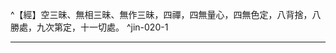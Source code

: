 ^【經】空三昧、無相三昧、無作三昧，四禪，四無量心，四無色定，八背捨，八勝處，九次第定，十一切處。 ^jin-020-1

---

[^1]: 《摩訶般若波羅蜜經》卷1〈1 序品〉（大正8，219a4-17）中，「^菩薩摩訶薩以不住法住般若波羅蜜中，不生故，應具足」以下，言菩薩所應具足者，論共分為八大類：一、三十七道品，二、空三昧等八種定法，三、九相，四、八念，五、十想，六、十一智，七、有覺有觀等三三昧，八、三根（未知欲知根、知根、知已根）。
[^2]: 八種法：（1）三三昧：空三昧、無相三昧、無作三昧，（2）四禪，（3）四無量心，（4）四無色定，（5）八背捨，（6）八勝處，（7）九次第定，（8）十一切處。 八種（定）法。（印順法師，《大智度論筆記》［J030］p.518）
[^3]: 參見《大智度論疏》卷6：「^答中有三復次：初對果辨次第；第二復次，對道品明次第；第三復次，對實觀辨次第。」（卍新續藏46，802a22-24）
[^4]: 涅槃三門。（印順法師，《大智度論筆記》〔A049〕p.85）
[^5]: ┌三七品──趣涅槃道 行 ┤四禪等──助開門法 └三解脫──門 （印順法師，《大智度論筆記》〔A008〕p.14） 參見《大智度論疏》卷6：「^三三昧是行所入門。四禪、無色是行之所依，四無量下是起行方便。又復分三：初明道品，明涅槃勝行。行成，要由門入，是故第二明三三昧為涅槃之門。門不自開，由道品勝行。勝行成立，要須方便，是故第三四禪以下訖於九相，有八種行法，明勝行方便助開門法。」（卍新續藏46，800c13-18）
[^6]: 《大正藏》原作「小」，今依《高麗藏》作「少」（第14冊，576c18）。
[^7]: 八勝處：（1）內有色相外觀色少，（2）內有色相外觀色多，（3）內無色相外觀色少，（4）內無色相外觀色多，（5）內無色相外觀色青，（6）外觀色黃，（7）外觀色赤，（8）外觀色白。
[^8]: 八背捨：初二觀不淨，第三還觀淨。（印順法師，《大智度論筆記》〔F001〕p.326） 「八勝處」與「前三背捨」之對應關係，參見印順法師，《空之探究》，p.72。
[^9]: 參見Lamotte（1970, p.1211, n.1）：此處之「觀」，更精確的說應是「欲觀」，因為它純粹是主觀之思慮，目的在淨化行者之心，但是對眾生之樂或苦並沒有任何影響。
[^10]: 觀眾生皆樂、皆苦、皆喜，無瞋愛。（印順法師，《大智度論筆記》〔F001〕p.325）
[^11]: ┌得解觀（易得）──八背捨等 二種觀 ┴實觀───────三十七品 ※得解觀──→實觀（由易入難） （印順法師，《大智度論筆記》〔A008〕p.14） 八種定：得解觀試心已柔軟，然後入實觀。 （印順法師，《大智度論筆記》［F001］p.325）
[^12]: 參見Lamotte（1970, p.1212, n.1）：即除三三昧以外之七種補助法門，「得解觀」之次第。
[^13]: 三十七品：是實觀。（印順法師，《大智度論筆記》〔A040〕p.76） 依色無色界諸定地，以得解觀為方便乃得入。 （印順法師，《大智度論筆記》〔A040〕p.76）
[^14]: 法從緣生，無我我所故空。（印順法師，《大智度論筆記》〔A049〕p.85） 破我：但因緣合實無吾我，人我無定故。（印順法師，《大智度論筆記》〔C027〕p.229）
[^15]: 〈忍智品〉，參見《大智度論》卷5（大正25，96b29-97a24）中「三三昧中之空三昧」。 慧影《大智度論疏》卷6：「^言『空門如〈忍智品〉中說』者，然此經（《大品般若經》）中，無別〈忍智品〉名，指上歎菩薩德，得諸三昧，已得等忍及大忍成就中釋，即名〈忍智品〉也。如〈讚菩薩品〉、〈須菩提品〉，雖不落九十品例而得名品也。」（卍新續藏46，802c6-9）
[^16]: 法從緣生，無我我所故空，觀男女一異相實不可得故無相，無作者故無作。（印順法師，《大智度論筆記》〔A049〕p.85）
[^17]: 參見Lamotte（1970, p.1216, n.1）：《大智度論》此段所述大體上是引用古傳之定義。且此處也忠實的重述論文之說明，參見《大智度論》卷5（大正25，96c）。不過關於無相（ānimitta）所欲無之相（nimitta），除了傳統所述之十相〔五塵、女、男，再加上生住滅三相〕，此處又加上一相（ekatva）及異相（anyatva）。
[^18]: 參見Lamotte（1970, p.1217, n.1）：人是由六界──地、水、火、風、空、識所構成。但是如對它們個別或整體的觀察，並不具有性別之差異。以六界來分析人之構成，起源於原始佛典，參見《增壹阿含經》卷29〈37 六重品〉（2經）：「^世尊告曰：彼云何名為六界之法？比丘當知，六界之人稟父母精氣而生。云何為六？所謂地界、水界、火界、風界、空界、識界。」（大正2，710b12-15） 關於六界，參見《長阿含經》卷9（9經）《眾集經》（大正1，52a6-7）；《中阿含經》卷3（13經）《度經》（大正1，435c21-22），卷7（31經）《分別聖諦經》（大正1，468a27-28），卷42〈2 根本分別品〉（162經）《分別六界經》（大正1，690b27-28）等。
[^19]: 參見Lamotte（1970, p.1217, n.2）：關於部分與全體之問題，佛教與勝論間之諍論，《俱舍論》卷12（大正29，66b）有詳細之分析討論。
[^20]: 《大智度論疏》卷6：^「『是身不得離身分』者，身分謂頭、足、腹、脊等；身者，謂神我微細總分之身。外人立意：執神我之身，及以頭足身分，雖非寘然是一，然非條異，故不得相離。」（卍新續藏46，803a3-6）
[^21]: 有＋（身）【元】【明】。（大正25，206d，n.12）
[^22]: 《大智度論疏》卷6：「^言『如見身分』者，如見頭足等身也。『足知有分法名為身』者，謂微細總分之身，即是神我之身也。」（卍新續藏46，803a6-8）
[^23]: 《大智度論疏》卷6：「^言『足等身分異身』者，此是別分之身異總分之身也。外人執意：有一神我微細總分之身，遍在別分身中也。『身即是男女相』者，此是別分之身，即是男女形相也。」（卍新續藏46，803a8-11）
[^24]: 參見《大智度論》卷12（大正25，148a23-150a17）。
[^25]: 《大智度論疏》卷6：「^言『若有是有分名為身』者，謂有有分之□，名為總分神我之身也。此牒所立。『為各各分中具足有』者，問言為總分之身在別分身中，頭中宛然具足有總分之身，乃至足手之中亦皆然也。『為身分分在諸分中』者，問意為有分頭還在別分身頭中，乃至於足亦皆然也。」（卍新續藏46，803a16-21） 案：□疑為「身」。
[^26]: 身＝分【宮】。（大正25，206d，n.13）
[^27]: 《大智度論疏》卷6：「^『若諸分中具足有身者，頭中應有脚』者，既總分之身遍別分頭中，理宜有脚。若頭有足，理所不然，故以破之。若別分頭中有總分之頭，別分之頭得是其頭；別分頭中既有總分之足，別分之頭應名為足；既不名足，故知別分之中不得具足有總分身也。」（卍新續藏46，803a21-b1）
[^28]: 《大智度論疏》卷6：「^『若身分分在諸分中，是身與分無有異』者，爾為神我之身，應須寘然是一。若還隨諸□有頭足之殊者，是則與別分之身何差別也。若無差別，同無常滅壞也。進退二途理無歸趣，故知執有神我謂身有相，妄說而談也。」（卍新續藏46，803b1-6） 案：□疑為「分」。
[^29]: 〔身法〕－【宋】【宮】【石】。（大正25，206d，n.14）
[^30]: 《大智度論疏》卷6：「^破中有三：初、以顛倒門破。二、『又身分多有分二』者下，多少不同門破。三、『復次，因無故果無』下，違世因果門破。」（卍新續藏46，803b7-9）
[^31]: 《大智度論疏》卷6：「^前中言『若足等身分與有分不異，頭則是足』者，此謂別分身頭即是別分身足。所以如此，若總分之身頭足差別，即是無常差別之法，與別分之身無異。若當有分之身無差別故，與別分之身合時，頭則是足。良由別分之身不與總分合時，則有頭足之別。今以別分之身與總分之身寘然是一，更無頭足之異，是故說言頭即是足也。又復總分之足在別分頭中，既寘然是一，故頭即足也。」（卍新續藏46，803b9-17）
[^32]: 分＋（少）【宋】。（大正25，206d，n.15）
[^33]: 《大智度論疏》卷6：「^外人救云：多因現一果，以諸分等多因，成一有分之果，明知有身。論師破云：因既是多，果不應一，正當此中第二『復次不應多作一、一作多』等。」（卍新續藏46，803b21-24）
[^34]: 《大智度論疏》卷6：「^又外人救云：汝破有分，不破身分。既有身分之因，還有有分之果。今破云：『因無故果無，非果無故因無』者，先立道理。若因果異體，得以因無類果無，非以果無類因無。今汝因果既一，則應以果無類因無；我已破果，故知因亦自破也。又復更解：如世間緣成因果，因果別異，但自有果，必有其因，有因未必有果。如似棟梁譬等是因，屋是棟梁等果；但有其屋，必有棟梁；自有棟梁，未必有屋。汝家立義，因果是一，無果之時，亦應無因。何以然者，以汝立義，因果是一故。若無果之時，猶有因在，此便是因果不一，何得說言因果是一。此並舊釋，今更解者，將明無其有分之果。先立道理：但因先果後，後以因無類果無，非果先因後故，非以果無證因無，此立理訖。」（卍新續藏46，803b24-c12）
[^35]: 《大智度論疏》卷6：「^言『若一若異中求身不可得』者，自下總結明無相。於中分二：初、結一異明無相，二、『若有男女』已下就即離明無相。」（卍新續藏46，803c17-19）
[^36]: 無＝不【宋】【元】【明】【宮】。（大正25，206d，n.16）
[^37]: 有＝生【宋】【元】【明】【宮】【石】。（大正25，206d，n.19）
[^38]: 參見Lamotte（1970, p.1219, n.1）：或作「行」（abhisaṃskāra）。
[^39]: 慧不離定：不住定是狂慧墮邪疑，住定破煩惱得實相。（印順法師，《大智度論筆記》〔C023〕p.224）
[^40]: 參見Lamotte（1970, p.1220, n.2）：在無量三昧之中，只有空等三三昧是「實相三昧」，此一概念在《大智度論》卷5（大正25，97a）已有說明。
[^41]: 涅槃：捨五眾及道法，得常樂涅槃（小）。（印順法師，《大智度論筆記》〔D007〕p.248） 此二偈頌，參見《大智度論》卷5（大正25，97a21-24）。
[^42]: 何故名解脫門：行是法得涅槃真解脫故。（印順法師，《大智度論筆記》〔A049〕p.85）
[^43]: 涅槃：無餘是真，有餘為作門。（印順法師，《大智度論筆記》〔C025〕p.227） 涅槃：無餘涅槃是真解脫，有餘涅槃（三解脫？）為作門。（印順法師，《大智度論筆記》〔D007〕p.248）
[^44]: ┌ 空 （二）------空、無我 三解脫門與十六行 ┤ 無相（四）------盡、滅、妙、出 └ 無作（十）------無常、苦，因、集、緣、生，道、正、迹、到 （印順法師，《大智度論筆記》［A032］p.60） 四諦：三解脫與十六行相。（印順法師，《大智度論筆記》〔A045〕p.82） 參見《大毘婆沙論》卷104（大正27，538c6-10）。
[^45]: 二＝十【元】【明】。（大正25，207d，n.2） 案：《大正藏》原作「二」，今依【元】【明】作「十」。
[^46]: 六因：1、相應因，2、共因（俱有因），3、相似因（同類因），4、遍因（遍行因），5、報因（異熟因），6、名因（能作因）。參見《大智度論》卷17（大正25，187a28-29），《俱舍論》卷5（大正29，30a）。 四緣：1、因緣，2、次第緣（等無間緣），3、緣緣（所緣緣），4、增上緣。參見《大智度論》卷17（大正25，187b2-3），《俱舍論》卷6（大正29，36b）。
[^47]: 參見Lamotte（1970, p.1224, n.2）：愛結及見結等二種已在《大智度論》卷7（大正25，110b2-3）提及。
[^48]: 小解（三解脫門）：法門分別。（印順法師，《大智度論筆記》〔A049〕p.85）
[^49]: 六地：四根本禪及未到定地、靜慮中間。
[^50]: 參見《大毘婆沙論》卷104：「^三三摩地：界者，若有漏是三界，若無漏是不繫。地者，若有漏在十一地，若無漏在九地。」（大正27，539b1-2）
[^51]: 參見《大毘婆沙論》卷104：「^根相應者，三根相應：謂樂、喜、捨。」（大正27，539b24）
[^52]: 參見《大毘婆沙論》卷104～卷105（大正27，538a-543a）。
[^53]: 參見Lamotte（1970, p.1225, n.2）：《大智度論》卷18（大正25，192c-194b）對二空有詳細之論究。
[^54]: 眾生空，參見《大智度論》卷12（大正25，148a23-150a15），卷14（163c7-164a），卷18（192c21-26），卷20（206b2-c10）。
[^55]: 參見《摩訶般若波羅蜜經》卷3〈9 集散品〉（大正8，235a11-12），卷16〈54 大如品〉（大正8，337b4-5），卷21〈70 三慧品〉（大正8，373c3-4）。
[^56]: 釋疑：法空應無罪福疑。（印順法師，《大智度論筆記》〔D019〕p.263）
[^57]: 先＝無【宋】。（大正25，207d，n.3）
[^58]: 參見Lamotte（1970, p.1226, n.1）：自存之法在定義上即是常恆不變、不生不滅。
[^59]: 參見《大智度論》卷18：「^邪見人言諸法皆空無所有，取諸法空相戲論；觀空人知諸法空，不取相、不戲論。」（大正25，193c28-194a1）
[^60]: 說空之所以。為斷愛結除邪見故說。（印順法師，《大智度論筆記》〔C023〕p.224）
[^61]: ┌空──→觀法空，心離，知世法虛誑如幻......取相則生憍慢，自謂能知實相 │ ↙ 三三昧 ┤無相←→滅空相......於無相戲論欲有所作 │ ↙ └無作─→不應求三界中生身 （印順法師，《大智度論筆記》〔A032〕p.60） 觀法如幻名觀空，更無法空性。（印順法師，《大智度論筆記》［C026］p.229）
[^62]: 小解（三解脫門）：所緣。（印順法師，《大智度論筆記》［A049］p.85）
[^63]: 參見Lamotte（1970, p.1231, n.1）：任何人證得三摩地均必然具有與心及心所有關之四無色蘊（即受、想、行、識）及等至律儀，而後者即屬色（蘊）。
[^64]: 三諦：苦諦、集諦、道諦。
[^65]: 所緣唯一實相。（印順法師，《大智度論筆記》［A049］p.85）
[^66]: 以此能觀世間即涅槃。（印順法師，《大智度論筆記》［A049］p.85） 世間即涅槃：以三脫門觀故。（印順法師，《大智度論筆記》〔C022〕p.224）
[^67]: 《大智度論》卷20：「^是三解脫門，摩訶衍中是一法，以行因緣故，說有三種。」（大正25，207c4-5）
[^68]: 參見《大智度論》卷17（大正25，186a1-2，186c26-28）。
[^69]: 參見Lamotte（1970, p.1233, n.2）：任何人證得靜慮，即證得具有「定」之靜慮，必然具有其他心所及心（四無色蘊）暨靜慮律儀，而後者屬色蘊。
[^70]: 〔是〕－【宋】【元】【明】【宮】【石】。（大正25，208d，n.3）
[^71]: （1）Lamotte教授認為此處之無漏五眾是「戒、定、慧、解脫、解脫知見」五分法身。參見Lamotte（1970, p.1233, n.3） （2）筆者認為：從《大智度論》以下之法門分別──「禪攝身業、口業及心不相應諸行，是非心、非心數法、非心相應。禪攝[受]{.underline}眾、[想]{.underline}眾及相應行眾，是心數法、亦心相應。禪攝心、意、識，但心」一文看來，此處之無漏五眾應是無漏之色、受、想、行、識蘊。 （3）關於無漏五眾，參見《品類足論》卷8〈6 辯攝等品〉：「^無漏色云何？謂若諸色無漏無取，於此諸色若過去、若未來、若現在，或欲、或貪、或瞋、或癡、或隨一一心所隨煩惱應生時不生，是名無漏色。......無漏受、想、行、識亦爾。」（大正26，723a18-21）
[^72]: 《品類足論》卷13〈7 辯千問品〉：「^此四靜慮幾有色等者？一切應分別。謂諸靜慮所攝身語業是有色，餘皆是無色。」（大正26，746a28-b1）
[^73]: 《品類足論》卷13：「^幾有見等者？一切無見。幾有對等者？一切無對。」（大正26，746b1-2）
[^74]: 《品類足論》卷13：「^幾有漏等者？一切應分別。謂諸靜慮或有漏、或無漏。云何有漏？謂靜慮所攝有漏五蘊。云何無漏？謂靜慮所攝無漏五蘊。」（大正26，746b2-5）
[^75]: 《品類足論》卷13：「^幾欲界繫等者？一切應分別。謂諸靜慮若有漏，色界繫；若無漏，是不繫。」（大正26，746c11-12）
[^76]: 《品類足論》卷13：「^幾非心等者？一切應分別。謂靜慮所攝身語業、心不相應行，非心，非心所，非心相應。受蘊、想蘊、相應行蘊，是心所，與心相應。心、意、識，唯是心。」（大正26，746c18-21）
[^77]: 《品類足論》卷13：「^幾隨心轉非受相應等者？一切應分別。謂各有四句：或隨心轉非受相應，謂靜慮所攝身語業及隨心轉心不相應行并受。或受相應非隨心轉，謂靜慮所攝心意識。或隨心轉亦受相應，謂靜慮所攝想蘊及相應行蘊。或非隨心轉非受相應，謂除靜慮所攝隨心轉心不相應行，諸餘靜慮所攝心不相應行。」（大正26，746c22-28）
[^78]: 中三禪＝三禪中二禪【元】【明】。（大正25，208d，n.4） 三禪：指第二禪、第三禪、第四禪。
[^79]: 《品類足論》卷13：「^幾隨尋轉非伺相應等者？三非隨尋轉非伺相應，一應分別。謂初靜慮，應作四句：或隨尋轉非伺相應，謂初靜慮所攝身語業，及隨尋轉心不相應行，并伺。或伺相應非隨尋轉，謂初靜慮所攝尋。或隨尋轉亦伺相應，謂初靜慮所攝尋伺相應心心所法。或非隨尋轉非伺相應，謂除初靜慮所攝隨尋轉心不相應行，諸餘初靜慮所攝心不相應行。」（大正26，747a1-8）
[^80]: 《品類足論》卷13：「^幾因緣非有因等者？一切是因緣，亦有因。」（大正26，747b4-5）
[^81]: 《品類足論》卷13：「^幾等無間、非等無間緣等者？一切應分別。謂初靜慮有三句：或是等無間非等無間緣，謂未來現前正起心心所法。或是等無間亦等無間緣，謂過去、現在心心所法。或非等無間非等無間緣，謂除未來現前正起心心所法，諸餘未來心心所法，及身語業、心不相應行。」（大正26，747b5-11）
[^82]: 《品類足論》卷13：「^第四靜慮有三句：或是等無間非等無間緣，謂未來現前正起心心所法，及已生、正起無想定。或是等無間亦等無間緣，謂過去、現在心心所法。或非等無間非等無間緣，謂除未來現前正起心心所法，諸餘未來心心所法，及除等無間心不相應行，諸餘心不相應行并身語業。」（大正26，747b11-17）
[^83]: 《品類足論》卷13：「^幾所緣緣非有所緣等者？一切應分別。謂諸靜慮所攝身語業、心不相應行，是所緣緣，非有所緣；餘皆是所緣緣，亦有所緣。」（大正26，747b17-20） 參見Lamotte（1970, p.1236, n.1）：此問題在《大智度論》卷17（大正25，187b）已有詳細討論。
[^84]: 《品類足論》卷13：「^幾增上緣、非有增上等者？一切是增上緣，亦有增上。」（大正26，747b20-21）
[^85]: 四禪之諸門分別，參見《品類足論》卷13（大正26，746b-747b）。
[^86]: 《大智度論》卷17：「^問曰：行何方便得禪波羅蜜？答曰：却五事（五塵）、除五法（五蓋）、行五行。」（大正25，181a11-13） 得禪之前方便，詳見《大智度論》卷17（大正25，181a11-185c1）。 另參見《大智度論疏》卷6：「^言『得禪方便』者，謂念、慧、欲、精進、一心等。」（卍新續藏46，806b14-15）
[^87]: 參見Lamotte（1970, p.1237, n.2）：禪定之相共有二十三。 《大智度論》卷17：「^禪定相略說有二十三種：八味、八淨、七無漏。」（大正25，187a27） 即四禪、四無色定各有味等至、淨等至，故說八味、八淨。除非想非非想定，四禪及前三無色定有無漏等至，故說七無漏。 另參見《大智度論疏》卷6：^「『及禪相』者，八味、八淨、七無漏等。」（卍新續藏46，806b15-16）
[^88]: 參見《大智度論》卷17（大正25，185c2-186b23）。 參見Lamotte（1970, p.1237, n.3）：禪支之數目共有十八：初禪：尋、伺、喜、樂、等持。二禪：內等淨、喜、樂、等持。三禪：捨、念、正慧、樂、等持。四禪：不苦不樂、捨清淨、念清淨、等持。詳見《大毘婆沙論》卷80（大正27，412a21-b3）；《俱舍論》卷28（大正29，146c）。
[^89]: 參見《大智度論》卷17（大正25，181a11-187c18）。
[^90]: 參見Lamotte（1970, p.1237, n.4）：此處中文所稱「般若波羅蜜論議」七字應可排除確認本論確實名稱之各項疑慮，亦即本論之梵文原名為〔Mahā〕Prajñāpāramitopadeśa，而非〔Mahā〕Prajñāpāramitāśāstra。見Lamotte第三冊序論部分之討論。
[^91]: 參見《大智度論疏》卷6：「^答中有二：初明大悲脩禪，二、『復次』已下，明離相不取。前中有三：初、明脩禪之意；二、『繫心緣中』已下明脩行次第；第三、『是菩薩雖知』已下，重辨脩意。」（卍新續藏46，806b17-19）
[^92]: 參見《長阿含經》卷8（9經）《眾集經》（大正1，50c18-23）；《長阿含經》卷13（20經）《阿摩晝經》（大正1，85b-c）；《中阿含經》卷42（164經）《分別觀法經》（大正1，695a-c）；《雜阿含經》卷17（474經）（大正2，121b）。
[^93]: 參見《大智度論疏》卷6：「^第二復次中有二：初一法喻為治患不取，後一法喻為淨智離著。」（卍新續藏46，806b19-21）
[^94]: 菩薩修禪之意。（印順法師，《大智度論筆記》〔A037〕p.73）
[^95]: 參見Lamotte（1970, p.1242, n.1）：此處應予說明者，根據《大毘婆沙論》卷83（大正27，427b10-24），《俱舍論》卷29（大正29，150c）以及Kośavyākhyā, p.687之說法，四無量僅能使煩惱遠去（dūrīkṛta）或遠離（viṣkambhita），而不能斷除（prahīṇa）煩惱。
[^96]: 參見Lamotte（1970, p.1242, n.2）：此為原始佛典之教理，見Dīgha（《長部》）, III, pp.248-249; Aṅguttara（《增支部》）, III, p.291；《大集法門經》卷下（大正1，232a）。 另參見《大毘婆沙論》卷83引經：「^如契經說：修慈斷瞋，修悲斷害，修喜斷不樂，修捨斷貪瞋。」（大正27，427b10-11）
[^97]: 參見《大智度論》卷17：「^是四禪處有四等心、五神通、背捨、勝處、一切處、無諍三昧、願智、頂禪、自在定、練禪、十四變化心、般舟般、諸菩薩三昧：首楞嚴等──略說則百二十，諸佛三昧：不動等──略說則百八，及佛得道、捨壽，如是等種種功德、妙定，皆在禪中。以是故，禪名波羅蜜，餘定不名波羅蜜。」（大正25，185b21-27）
[^98]: 四禪中雖有四無量等八定，隨機開說。（印順法師，《大智度論筆記》〔A037〕p.73）
[^99]: 四無量心：為欲得大福德者說。（印順法師，《大智度論筆記》〔F001〕p.325） 參見Lamotte（1970, p.1243, n.2）：此即所謂之梵福。
[^100]: 四無色：為厭色者說。（印順法師，《大智度論筆記》〔F002〕p.327）
[^101]: 八勝處：為所緣中不得自在者說。（印順法師，《大智度論筆記》〔F002〕p.327）
[^102]: 八背捨：為有遮道不得通達者說。（印順法師，《大智度論筆記》〔F001〕p.326）
[^103]: 是＋（名心數）【元】【明】。（大正25，208d，n.14）
[^104]: 〔名〕－【宋】【元】【明】【宮】【石】。（大正25，208d，n.15）
[^105]: 業：雖心心數法並是後世業因緣，於作業中思最有力，但思得名。（印順法師，《大智度論筆記》〔C011〕p.202） 參見Lamotte（1970, p.1244, n.1）：一切由慈所生之身體舉止、語言活動，都稱為慈。同樣的一切由「思」所生之身體舉止、語言活動，亦稱為「思」。這就是為什麼佛陀在Aṅguttara, III, p.415說：「諸比丘！我說業即是思，思已便因身、語、意而造業。」 參見《中阿含經》卷27（111經）《達梵行經》：「^云何知業？謂有二業：思、已思業，是謂知業。」（大正1，600a23-24）
[^106]: 《大智度論》此處說「^四無量或有漏，或無漏」，此說法與說一切有部主張「四無量心唯有漏」有異。參見《品類足論》卷13：「此四無量......幾有漏等者，一切有漏。」（大正26，747b25-28）
[^107]: 《大智度論》此處說法與說一切有部說法不同。參見《品類足論》卷13：「^此四無量幾斷遍知所遍知等者？一切是斷遍知所遍知。幾應斷等者？一切是應斷。」（大正26，747c6-7）
[^108]: 參見Lamotte（1970, p.1244, n.3）：參見《大毘婆沙論》卷81：「^此四無量：界者，在欲、色界。地者、慈、悲、捨三在七地，謂欲界、四靜慮及未至定、靜慮中間；有說：在十地──四靜慮、四近分、靜慮中間及欲界。喜無量在三地，謂欲界、初二靜慮。有餘師說：初二靜慮無悲無量，所以者何？初二靜慮有勝喜受行相轉，悲無量慼行相轉，初二靜慮若有悲者，則一心中有歡有慼，便違正理。」（大正27，421a1-8）參較Kośabhāṣya（p.453, l. 12-18）：「喜無量在初禪及二禪，因為它是『喜』（在其他諸禪沒有『喜』）。另外三種無量在六地：未到地、靜慮中間以及四禪，此四禪兼含根本定及近分定。然而有的人欲略去未到地，而認在五地。另有人則說是十地，即在六地外，又加上四近分定，且將無量歸屬於未具備『定』之境界及『定』之境界，歸屬於近分定及根本定。」
[^109]: 參見Lamotte（1970, p.1244, n.4）：在經典所說之二十二根中，有所謂之五受根（苦、樂、喜、憂、捨）。而慈是與樂根、喜根及捨根相應，相反的，慈並沒有苦根及憂根。關於此五根，見《俱舍論》卷3（大正29，14c）。
[^110]: 四無量心之諸門分別，參見《品類足論》卷13（大正26，747b24-748b11），但部分說法與《大智度論》所述有異。
[^111]: 諸法實相即眾生相，取眾生相遠離實相。（印順法師，《大智度論筆記》［C023］p.224）
[^112]: 參見Lamotte（1970, p.1245, n.1）：《無盡意菩薩問（經）》（Akṣayamatibodhisattvaparipṛcchā）在《大智度論》卷20（大正25，211c24）還會再提及。此經在Mahāvyutpatti（《翻譯名義大集》）列為No.1400，它是漢譯《大寶積經》（Ratnakūṭa）之第45會〈無盡慧菩薩會〉（大正11，648a-650a），西藏譯《大寶積經》之第44會，《Blo-gros-mi-zad-par zus pa》, OKC, No. 760（44）。 但是，《大智度論》此處所引之經文出自Akṣayamatibodhisattvaparipṛcchā，或簡稱Akṣayamatinirdeśasūtra，本經現有二種漢譯本及一本西藏譯本傳世：1、《阿差末菩薩經》，西元265-313年間，竺法護譯出，2、〈無盡意菩薩品〉，西元414-421年間，曇無讖譯出。後被收入《大集經》第12會（卷27-卷30）（大正13，184a-213b），3、《Blo-gros-mi-zad-pas bstan-pa》, OKC, No. 842，譯者不詳。本經以《Akṣayamatisūtra》之名，而為Śikṣāsamuccaya（梵本《學處集要》）所引用，見該論p.11, p.21等處；又Pañjikā（梵本《入菩提行論細疏》），p.81、p.86等處也引述本經；而《大智度論》卷53（大正25，442a2）也引用本經，並稱《阿差末經》。另外在Pañjikā（梵本《入菩提行論細疏》），p.20及Mahāvyutpatti, No. 1344，則稱本經為《Akṣayamatinirdeśasūtra》。
[^113]: （1）《大智度論》中多處提及三種慈或三種悲，參見卷20：「^如《無盡意菩薩問》中說慈有三種：眾生緣、法緣、無緣。」（大正25，211c24-25），卷27：「^如《無盡意經》中說有三種慈悲：眾生緣、法緣、無緣。」（大正25，257b25-26），卷40：「^慈悲心有三種：眾生緣、法緣、無緣。凡夫人眾生緣；聲聞、辟支佛及菩薩，初眾生緣，後法緣；諸佛善修行畢竟空故名為無緣。」（大正25，350b25-28），卷50：「^一切眾生中具足慈悲智者：悲有三種：眾生緣、法緣、無緣。此中說無緣大悲名具足，所謂法性空乃至實相亦空，是名無緣大悲。菩薩深入實相，然後悲念眾生。譬如人有一子，得好寶物，則深心愛念，欲以與之。」（大正25，417b21-26），卷53：「^大悲如《阿差末經》中說有三種悲：眾生緣、法緣、無緣。無緣悲從畢竟空生。」（大正25，442a2-4） （2）參見《大寶積經》卷41〈12 菩薩藏會〉：「^眾生緣慈，初發大心菩薩所得；法緣之慈，趣向聖行菩薩所得；無緣之慈，證無生忍菩薩所得。」（大正11，236a19-21） 《佛說大乘菩薩藏正法經》卷16：「^初發心菩薩行眾生緣慈，修行位菩薩行法緣慈，得忍菩薩行無緣慈。」（大正11，820a16-18） 《大方等大集經》卷29〈12 無盡意菩薩品〉：「^夫修慈者，悉能擁護一切眾生，能捨己樂與他眾生。聲聞修慈，齊為己身；菩薩之慈，悉為一切無量眾生。舍利弗！夫修慈者，能度諸流，慈所及處有緣眾生，又緣於法，又無所緣。緣眾生者，初發心也；緣法緣者，已習行也；緣無緣者，得深法忍也。舍利弗！是名菩薩修行大慈而不可盡。」（大正13，200a12-18） （3）參見Lamotte（1970, p.1245, n.2）：《阿差末菩薩經》卷4：「^阿差末謂舍利弗言：慈有三事，何謂為三？一曰、慈施一切，曉了慈施法等，二曰、慈正真等，三曰、常以普慈加于眾生。所謂等者，發菩薩心；慈與法等謂成就業，與慈普等因成忍辱。是謂三事慈不可盡。」（大正13，599a13-17）。本段經文之梵文原文，見Śikṣāsamuccaya（梵本《學處集要》），p.212：「在《阿差末經》中，這種慈有三種：菩薩以眾生為所緣客體之『慈』，菩薩以之而生菩提心；行持諸法，菩薩以『法』為所緣客體之『慈』；信持諸法不生，菩薩無所緣之『慈』。」
[^114]: 參見《雜阿含經》卷32（916經）：「^聖弟子心與慈俱，無怨無嫉，無有瞋恚，廣大無量，滿於一方正受住，二方、三方乃至四方、四維、上下，一切世間，心與慈俱，無怨無嫉，無有瞋恚，廣大無量，善修習，充滿諸方，具足正受住。」（大正2，232a24-29） 《中阿含經》卷9（40經）《手長者經》：「^心與慈俱遍滿一方成就遊，如是二三四方、四維、上下，普周一切，心與慈俱，無結無怨，無恚無諍，極廣甚大，無量善修，遍滿一切世間成就遊。如是悲、喜心與捨俱，無結無怨，無恚無諍，極廣甚大，無量善修，遍滿一切世間成就遊。」（大正1，483a4-9）
[^115]: 參見Lamotte（1970, p.1247, n.1）：依據《清淨道論》，p.256之說法，此心是無恚，因為它已斷瞋怨。
[^116]: 恚、恨、怨、惱之別：二說。（印順法師，《大智度論筆記》〔D002〕p.241） 恚、恨、怨、惱之別。（印順法師，《大智度論筆記》〔C018〕p.217）
[^117]: 參見Lamotte（1970, p.1247, n.2）：相反的，依《清淨道論》，p.256所述，此心是無瞋，因為它已斷愛。所以此一說法是指「無苦」。
[^118]: 瞋為苦因，慈是樂緣。（印順法師，《大智度論筆記》〔D002〕p.241）
[^119]: 參見Lamotte（1970, p.1248, n.4）：《清淨道論》，p.256：所謂的「廣」，此處應該解為是指其含攝的廣度；同樣的，「大」是關於它所能及於之地（從欲界至色界（含））；「無量」是指他精嫻，而且因為它是以無量眾生為所緣客體。
[^120]: 廣、大、無量（九說）。（印順法師，《大智度論筆記》［J030］p.518）
[^121]: 參見Lamotte（1970, p.1249, n.2）：修習「慈」應漸次以同樣的慈心含攝一切眾生，包括所愛者，不愛不憎者，以及所憎之人。這即是所謂之「破除界限」。《清淨道論》，p.246：「若比丘要破除障礙，即應對於極為親近之同伴修習慈，接著是將沒有任何關係之人當作好像是極為親近之朋友，持著又把敵對之人當作如同沒有任何關係之人。而比丘每次在如此修習之時，應在對下一個如此修習之前使其心柔軟。」 關於初發心學者應該如何修習四無量心，參見《大毘婆沙論》卷82（大正27，421c-422a）；《俱舍論》卷29（大正29，150c28-151a20）。
[^122]: 三慈誰所行。（印順法師，《大智度論筆記》〔F001〕p.325） ┌凡夫 ┌ 眾生緣 ┴學人未漏盡 三慈 ┤ ┌聲聞、辟支漏盡 │ 法 緣 ┴世俗──佛 └ 無 緣 ─────佛 （印順法師，《大智度論筆記》〔A018〕p.33）
[^123]: 佛所行處：佛心不住有為無為中，不依止三世，知所緣虛誑，故無緣。（印順法師，《大智度論筆 記》［D029］p.279）
[^124]: 參見Lamotte（1970, p.1254, n.1）：三種慈被譬喻如給予財物、寶物以及如意真珠。
[^125]: ┌三惡趣 ┌受苦 ┴人 │ ┌人 三種眾生 ┤受樂 ┴天 │ ┌三惡趣 └受不苦樂 ┤人 └天 （印順法師，《大智度論筆記》〔A018〕p.34） 五道眾生苦樂多少。（印順法師，《大智度論筆記》〔A053〕p.95）
[^126]: 四無量心：慈取受樂人相，悲取受苦人相，喜取受喜人相，捨取不苦不樂人相。（印順法師，《大智度論筆記》［F001］p.325）
[^127]: 心＋（得苦時即是苦，得不苦不樂則安隱，以是饒益。行者行慈喜心，或時貪著心生；行悲心，或時）三十五字【石】。（大正25，210d，n.2）
[^128]: 喜樂之別。（印順法師，《大智度論筆記》［D001］p.239）
[^129]: 五塵：色、聲、香、味、觸。
[^130]: 初禪中三識相應樂：眼識、耳識、身識。 參見Lamotte（1970, p.1257, n.1）：關於欲界及前三禪之樂之性質，見《俱舍論》卷28（大正29，147a）。
[^131]: 問者之意：為何要別說「慈無量（令眾生樂）、喜無量（令眾生喜）」。
[^132]: ┌凡夫、聲聞行─自調自利，空念眾生 │ ┌在家作輪王，多所饒益 行四無量心之別 ┤菩薩行──自教教他 ┴出家行禪，令生清淨界 │ ┌現在──令無量眾生入涅槃 └佛行 ┴滅後──舍利餘法度眾生 （印順法師，《大智度論筆記》［F007］p.332）
[^133]: 參見Lamotte（1970, p.1259, n.1）：就此而言，眾生不能因聲聞之四無量而得到任何利益，因為聲聞所形成之無量心僅在自利。
[^134]: 一佛不度一切生。（印順法師，《大智度論筆記》〔C021〕p.222）
[^135]: 二諦：無眾生可度、可度。（印順法師，《大智度論筆記》〔C006〕p.191）
[^136]: ┌第一義中──實無眾生可度 眾生能不度盡 ┴世俗法中──說有可度，實無可度，故言不盡 （印順法師，《大智度論筆記》［F007］p.332）
[^137]: 諸佛功德：發心至法滅，一切是作法，有限量，必當息滅。（印順法師，《大智度論筆記》〔E012〕p.308）
[^138]: 如來壽命有限必入涅槃。（印順法師，《大智度論筆記》〔C026〕p.228）
[^139]: ┌實 無 量──虛空，涅槃，眾生性 二種無量 ┴假名無量──山斤海滴 （印順法師，《大智度論筆記》［A018］p.34）
[^140]: 渧＝滴【宋】【元】【明】【宮】。（大正25，210d，n.13）
[^141]: 破我：緣生性空中眾生不可得。（印順法師，《大智度論筆記》〔D001〕p.236）
[^142]: 成佛之相。（印順法師，《大智度論筆記》〔C026〕p.229）
[^143]: 動念即乖。念空非道，念有失相。（印順法師，《大智度論筆記》〔C013〕p.207）
[^144]: 動是魔縛，不動法印。分別憶想魔網，不動不依法印。（印順法師，《大智度論筆記》〔C013〕p.207）
[^145]: 違＝韋【元】【明】。（大正25，211d，n.2）
[^146]: 參見Lamotte（1970, p.1263, n.1）：韋陀輸（Vītaśoka），又稱Vigataśoka, Sudatta或Sugātra，關於其事蹟，見《阿育王傳》卷2（大正50，106a-107c），《阿育王經》卷3（大正50，141b-144a）；Divyāvadāna（梵本《天譬》）pp.370-429；《出曜經》卷6（大正4，641a-c）；《分別功德論》卷3（大正25，39c）。
[^147]: 旃陀羅（Caṇḍāla）：屠種，屠家，惡煞，主煞人；魁膾；暴厲，執惡；下賤種，棄捐種；嚴熾，執暴惡人。（《梵和大辭典》，p.455） 《一切經音義》卷9：「^旃陀羅（或云旃荼羅，此云嚴熾，謂屠殺者種類之名也。一云：主殺人獄卒也。案：《西域記》云：其人若行則搖鈴自摽，或柱破頭之竹，若不然，王即與其罪也）。」（大正54，358a21-22）
[^148]: 阿育王弟韋陀輸七日作五事。（印順法師，《大智度論筆記》［I014］p.431）
[^149]: 參見Lamotte（1970, p.1264, n.1）：亦即樂與喜。
[^150]: 參見Lamotte（1970, p.1264, n.2）：以下是若干原始佛典所載引起諍論的觀點，筆者不敢說這一些就是全部之相關資料： （1）Aṅguttara, IV, p.150；V, p.342 （《增壹阿含經》卷47（大正2，806a26）；Vinaya（《律藏》）, V, p.140; Paṭisambhidā（《無礙解道》）, II, p.130; Milindapañha（《彌蘭陀問經》）, p.168；《清淨道論》, p.253, 258-560：修習慈之人，若不能更上一層，則住於梵世。所謂之「若不能更上一層」意指「未能證得羅漢果」。 （2）Dīgha, I, p.251; Majjhima, II, p.195；《中阿含經》卷6（大正1，458a27-b9）；Majjhima, II, pp.207-208：修慈、悲、喜或捨是轉生梵天之道。 （3）Aṅguttara, II, p.130：善男子修習慈、悲、喜或捨，於身體支解，死後轉生於淨居天。而梵世中此五種淨居天乃是色界第四禪中之最高五種。 （4）《增壹阿含經》卷21（大正2，656b1-9），《大毘婆沙論》卷82（大正27，425c13-23），《順正理論》卷44（大正29，594c3-6），《俱舍論》卷18（大正29，97c），Kośavyākhyā, p.438：「修習四無量之行者是四種得梵福之人之一。」然而，依Aṅguttara, V, p.76說法，具備梵福之有情「於一劫中，在天上享樂」。而根據Kośa, III, p.174; IV, p.251，壽命為一劫者是梵輔天，亦即初禪中之第二種天。所以修慈者可獲得轉生於梵輔天之梵福。 （5）Aṅguttara, II, p.129：修慈者轉生於梵眾天，其壽命一劫；修悲者轉生於極光天，其壽命為二劫；修喜者轉生於遍淨天，其壽命為四劫；修捨者轉生於廣果天，其壽命為五百劫。（但是關於諸天壽命之長短，文獻資料之記載並不一致：cf. W. KIRFEL, Die Kosmographie der Inder, Leipzig, 1920, p.194；另參見Vibhaṅga, pp.424-426；Kośa, III, pp.173-174） （6）Saṃyutta, V, pp.119-121；《雜阿含經》卷27（743經）（大正2，197c11-13）；《大毘婆沙論》卷83（大正27，430c22-24）；《順正理論》卷79（大正29，770b24-26）；《清淨道論》, ed. WARREN. p.269：「修慈者最高能達於淨〔依漢譯資料，則為遍淨天〕，修悲者最高能達於虛空處，修喜者最高能達於識無邊處，修捨者最高能達於無所有處。」 說一切有部一毘婆沙師以相當的技巧，來調和這些歧異。而《大智度論》雖然沒有忽略此一情況，但是卻未向繁瑣之細節發展，而僅作其結論，亦即四無量胸懷一切及十方眾生，毫無例外，其果報則是無色界以及梵天之色界。
[^151]: 參見Lamotte（1970, p.1266, n.1）：《大毘婆沙論》卷83（大正27，427a8-9）引契經說是五種利益，然根據Aṅguttara, IV, p.150，則是八種利益；但也有十一種利益之說法，見Aṅguttara, V, p.342; Vinaya, V, p.140; Paṭisambhidā, II, p.130; Milinda, p.198；《清淨道論》, p.253。 《增壹阿含經》卷47：「^世尊告諸比丘：若有眾生修行慈心解脫，廣布其義，與人演說，當獲此十一果報。云何為十一？^（1）^臥安，^（2）^覺安，^（3）^不見惡夢，^（4）^天護，^（5）^人愛，^（6）^不毒，^（7-9）^不兵、水、火，^（10）^盜賊終不侵抂，^（11）^若身壞命終生梵天上。是謂比丘能行慈心獲此十一之福。」（大正2，806a18-b3）另參見《十一想思念如來經》（大正2，861a23-b7）。
[^152]: 參見Lamotte（1970, p.1267, n.1）：Aṅguttara, III, p.225; Dīgha, I, p.251; Majjhima, II, p.195, pp.207-208，《中阿含經》卷6（大正1，458a27-b9）該等經文稱四無量是轉生梵天之道。
[^153]: 參見Lamotte（1970, p.1267, n.2）：此一說明顯然是針對中文讀者而說，而不是出自《大智度論》作者之手（亦即不是龍樹或另位不知其名之人）；它很可能是本論譯者鳩摩羅什所添加。關於此問題，參見R.HIKATA（干潟龍祥）, *Suvikrāntavikrāmin*（《勇猛（善）降伏經》）, Introduction, pp.LII-LXXV。
[^154]: 三事：不兩舌、不惡口、不綺語。
[^155]: 印順法師，《空之探究》，pp.25-26：「^本來只是慈心，約義而分為四類，如《雜阿含經》卷29（大正2，209c-210a）說：『有比丘，修不淨觀斷貪欲，修慈心斷瞋恚，修無常想斷我慢，修安那般那念（入出息念）斷覺想（尋思）。』修習四類觀想，對治四類煩惱，也是《中阿含經》與《增支部》所說的。本來只說到修慈，但《中部》《教誡羅睺羅大經》，同樣的修法，卻說修慈，悲，喜，捨，不淨，無常，入出息念──七行，這是將慈行分為慈、悲、喜、捨──四行了。佛法重視慈心在世間德行中崇高價值，所以約義而分別為四心；如觀想成就，就是四無量定。」
[^156]: 《大毘婆沙論》卷83引契經：「^如契經說：住慈定者，刀、毒、水、火皆不能害，必無災橫而致命終。」（大正27，427a8-9）
[^157]: 悲心功德。（印順法師，《大智度論筆記》［F001］p.326）
[^158]: 參見Lamotte（1970, p.1268, n.3）：此處經典之主角是持心梵天王，明網菩薩及文殊菩薩。《大智度論》引用本經時共提及二種名稱，但卻未加區別。《大智度論》卷20（大正25，211b19），卷22（227b4），卷28（267a16）稱《明網菩薩經》（Jālinīprabhabodhisattvasūtra）或《明網經》；另外《大智度論》卷27（大正25，257b2），卷29（275a18），卷32（297c9），卷66（524a24），卷77（604a23），卷81（631a18）則稱為《持心經》（Viśeṣacintisūtra）。《翻譯名義大集》有提到明網菩薩（No.705）以及《思益梵天所問經》（Brahmaviśeṣacintiparipṛcchā）。本經現有三部漢譯本及一部西藏本傳世： （1）《持心梵天所問經》：竺法護於太康七年三月十日（西元286年4月20日）譯出。參見《開元釋教錄》卷2（大正55，494a26）。 （2）《思益梵天所問經》：鳩摩羅什於弘始四年十二月一日（西元403年1月9日）在長安之逍遙園譯出，而由僧叡作序。參見《歷代三寶記》卷8（大正49，77c12）。 （3）《勝思惟梵天所問經》：菩提流支於神龜元年（西元518年）在洛陽譯出，參見《歷代三寶記》卷9（大正49，85c20）。而菩提流支又於普泰元年（西元531年）譯出《勝思惟梵天所問經論》，據傳是世親所作之註釋，參較《歷代三寶記》卷9（大正49，86a15）。 （4）《Tshaṅs-pa khyad-par-sems-kyis zus-pa》（OKC 827），釋迦光（Śākhyaprabha）等人所譯。
[^159]: 參見Lamotte（1970, p.1269, n.1）：《持心梵天所問經》卷1（大正15，9b22-10a16）；《思益梵天所問經》卷2（大正15，41c6-42a25）；《勝思惟梵天所問經》卷2（大正15，72b26-73b9）。而同樣的經文也可見諸Ratnameghasūtra（《寶雲經》）的二種漢譯本：《寶雨經》卷5（大正16，302a9-c19），《除蓋障菩薩所問經》卷8（大正14，723a8-c11）。至於此段經文之梵文原文保留於Mahāvyutpatti, No.154-186。其實，這並不是大悲有三十二種，而是如來行大悲的三十二種理由。舉《思益梵天所問經》卷2所述第一種理由：「^一切法無我，而眾生不信不解說有我生，如來於此而起大悲。」（大正15，41c7-9）以下類同。如來之大悲將在《大智度論》卷27〈42 釋初品大慈大悲義〉（大正25，256b-257c）有詳細討論。
[^160]: 悲：三十二種悲漸成大悲，功德之根本，般若之母，諸佛祖母。（印順法師，《大智度論筆記》〔C023〕p.224）
[^161]: 悲：能成大業。（印順法師，《大智度論筆記》〔C023〕p.224）
[^162]: 參見《雜阿含經》卷27（743經）：「^心與慈俱多修習，於淨最勝；悲心修習、多修習，空入處最勝；喜心修習、多修習，識入處最勝；捨心修習、多修習，無所有入處最勝。」（大正2，197c11-13） 參見Lamotte（1970, p.1270, n.1）：此段摘述自Saṃyutta, V, pp.119-121之《黃枕經》（Haliddavasanasutta）。諸比丘在大清早之時拜會黃枕邑之外道〔黃枕邑是拘利國（Koliya）的村莊〕，那些外道指出他們同樣也是跟佛陀一樣宣講「心解脫」，亦即是相同之無量，並請問諸比丘，佛陀所說的與他們的法門有何不同。諸比丘無法回答，遂回去請問佛陀，佛陀說到：「諸比丘！我確認慈心解脫最高的成就可達於淨。〔若依漢譯資料，則是遍淨天〕悲心解脫最高的成就可達於虛空處。喜心解脫最高的成就可達於識無邊處。捨心解脫最高的成就可達於無所有處。」然而在此四種最高成就中，只有第一種，亦即是遍淨天，最屬於色界，此又稱「梵世」。另外三者都在無色界。《黃枕經》是唯一肯定修習四無量可轉生無色界之經典，在其他的經典，佛陀都只有說修習四無量「可轉生於梵世」，亦即是色界。此一教理上的歧異，對古代之注解者而言，自然會感到相當驚異，而不論是梵文或巴利文之學者，都相當注意《黃枕經》。參見Visuddhimagga（《清淨道論》）, ed. WARREN, p.269，Saṃyutta注解, III, p.172，Vimuttimagga（《解脫道論》）, tr. EHARH, p.195；《大毘婆沙論》卷83（大正27，430c-431b）；《順正理論》卷79（大正29，770b-c）。
[^163]: 參見Lamotte（1970, p.1271, n.2）：《俱舍論》卷23（大正29，120b5-6，120c25-26）。
[^164]: 參見《瑜伽師地論》卷12（大正30，338b-c）。
[^165]: 說一切有部認為四無量心不能斷結，參見《發智論》卷17：「^思惟何等入慈定？答：與有情樂。......思惟何等入捨定？答：於有情捨。慈斷何繫結？答：無。悲、喜、捨斷何繫結？答：無。」（大正26，1010c5-8） 《大毘婆沙論》卷83：「^問：無量為能斷煩惱不？......答：應作是說：『無量不能斷諸煩惱。』問：若爾，善通定蘊所說。此經所說當云何通？答：斷有二種：一、暫時斷，二、畢竟斷。依暫時斷，此經說能斷；依畢竟斷，定蘊說不斷；如是經論二說善通。」（大正27，427b14-21）
[^166]: （1）參見《大智度論》卷27：「^復次，佛大慈大悲等功德，不應一切如迦旃延法中分別求其相。上諸論議師，雖用迦旃延法分別顯示，不應盡信受。所以者何？迦旃延說大慈大悲，一切智慧，是有漏法、繫法、世間法，是事不爾。何以故？大慈大悲名為一切佛法之根本，云何言是有漏法、繫法、世間法？」（大正25，257b4-10） （2）參見Lamotte（1970, p.1272, n.2）：《大智度論》此處是在批評說一切有部──毘婆沙師之見解，因為他們主張四無量是以眾生為所緣，特是以欲界眾生為所行之範圍。參見《俱舍論》卷29（大正29，150c）；Abhidharmadīpa（《阿毘達磨燈論》）, p.429。大乘經典，特別是《阿差末菩薩經》（Akṣayamatinirdeśa），這在前面已經引述兩次，則說四無量還可以諸法為所緣，以及所謂之「無緣」。
[^167]: 四無量非但緣欲界，通無色界。（印順法師，《大智度論筆記》［D022］p.268）
[^168]: 參見《大寶積經》卷41〈12 菩薩藏會〉（大正11，236a19-21）；《佛說大乘菩薩藏正法經》卷16（大正11，820a16-18）；《大方等大集經》卷29〈12 無盡意菩薩品〉（大正13，200a12-18）。
[^169]: 參見Lamotte（1970, p.1274, n.2）：隨眠共有六種（貪、瞋、癡、慢、疑、見）。如果把其中之「見」細分為五種（有身見、邊見、邪見、見取見、戒禁取見），則成為十種隨眠。這十種隨眠構成欲界三十六種隨眠，以及色界及無色界各三十一種隨眠，合計共有九十八隨眠。參見《發智論》卷5（大正26，943a），並重述於《俱舍論》卷19（大正29，99b6）。 無色界三十一種隨眠： 見惑：苦=9（貪、癡、慢、疑、身、邊、邪、見、戒） 集=6（貪、癡、慢、疑、邪、見） 滅=6（貪、癡、慢、疑、邪、見） 道=7（貪、癡、慢、疑、邪、見、戒） 修惑：3（貪、癡、慢）
[^170]: 參見Lamotte（1970, p.1275, n.1）：在禪（dhyāna）的階段，還有五蘊，但是在定（samāpatti）中，一切色（靜慮律儀、無漏律儀）是沒有的（無有隨轉色），這就是為什麼四根本（無色）定及上三種（無色）近分定被稱為「除色想」。第一（無色）定（即「虛空無邊處」）之近分定並不能稱為「除色想」，因為它的色想尚未完全斷除。實際上，行者就是在此一階段超越色想以及其他相關之「想」。參見《俱舍論》卷28（大正29，145c）。
[^171]: 參見Lamotte（1970, p.1275, n.3）：「超越色想」是在第一無色定之近分定發生。
[^172]: 云何得滅色入無色。（印順法師，《大智度論筆記》［A038］p.74）
[^173]: 三種相：即色相、有對相、異相。
[^174]: 參見《雜阿含經》卷13（322經）（大正2，91c）。 （1）有色可見有對：色。 （2）有色不可見有對：眼、耳、鼻、舌、身及聲、香、味、觸。 （3）有色不可見無對：無表色（無教色）。
[^175]: 〔及〕－【宋】【元】【明】【宮】。（大正25，212d，n.2）
[^176]: 無教色：即無表色。
[^177]: （1）參見Lamotte（1970, p.1277, n.2）：此段文義不明，可能已失原意。 依Kośavyākhyā, p.352，有色可見有對（可見有對色）是指眼識所認之色；有色不可見有對（不可見有對色）是指眼等五根及聲等九色處；有色不可見無對（不可見無對色）是指無表。而依《清淨道論》, ed. WARREN, pp.273-274，色想是指此處所稱為「想」之靜慮以及其所緣客體。有對想是指因識之物理根本（指眼等），以及其所緣（指色等）相互接觸而生之對礙想。「異想」指在不同所行境界而生之想或是指差異之想。而《清淨道論》是引用Vibhaṅga, pp.261-262之說明。 （2）《大智度論疏》卷6：「^言『於二種』者，一是色入，二是四塵。『餘色』者五根。『及無數色』者，無作色。欲明第四□意識想，能緣此十一入名『異想』。」（卍新續藏46，812b7-9） 案：□疑為「心」。
[^178]: 參見《大毘婆沙論》卷84（大正27，432b-c）。
[^179]: 三無色：識無邊處、無所有處、非想非非想處。
[^180]: 參見《大智度論》卷17（大正25，186c3-23）。
[^181]: 參見Lamotte（1970, p.1278, n.1）：非想非非想處又稱有頂，在該處因為其「識」太過微弱，所以無法修道。參見《俱舍論》卷28（大正29，146b）。
[^182]: 《品類足論》卷14：「^幾有漏等者？一有漏，三應分別。謂空無邊處，或有漏、或無漏。云何有漏？謂空無邊處所攝有漏四蘊。云何無漏？謂空無邊處所攝無漏四蘊。識無邊處、無所有處亦爾。」（大正26，748c15-18）
[^183]: 是＋（非有想非無想處）【宋】【元】【明】【宮】【石】。（大正25，212d，n.4）
[^184]: 《品類足論》卷14：「^幾有異熟等者？一切應分別。謂空無邊處，或有異熟、或無異熟。云何有異熟？謂善有漏空無邊處。云何無異熟？謂無記、無漏。空無邊處、識無邊處、無所有處亦爾。非想非非想處，或有異熟、或無異熟。云何有異熟？謂善非想非非想處。云何無異熟？謂無記非想非非想處。」（大正26，748c19-25） 參見Lamotte（1970, p.1278, n.2）：《大智度論》此處提出一連串技術性之說明，筆者未予譯出，讀者可參照Vibhaṅga, pp.269-271,該處有相同之論述。
[^185]: 《品類足論》卷14：「^幾應修等者？一切應分別。謂空無邊處，或應修、或不應修。云何應修？謂善空無邊處。云何不應修？謂無記空無邊處。識無邊處、無所有處、非想非非想處亦爾。」（大正26，749a5-8）
[^186]: 《品類足論》卷14：「^幾染污等者？一切應分別。謂空無邊處，或染污、或不染污。云何染污？謂有覆空無邊處。云何不染污？謂無覆空無邊處。識無邊處、無所有處、非想非非想處亦爾。」（大正26，749a8-12）
[^187]: 《品類足論》卷14：「^幾是有等者？一是有，三應分別。謂三無色，若有漏是有，若無漏非有。」（大正26，749a15-16） 案：「一，有」：指非想非非想處是有。
[^188]: 《品類足論》卷14：「^幾因相應等者？一切應分別。謂諸無色所攝心不相應行，因不相應；餘皆因相應。」（大正26，749a17-18）
[^189]: 《品類足論》卷14：「^此四無色與六善處相攝者，應作四句。或善處非無色，謂善色蘊及無色所不攝善四蘊，并擇滅。或無色非善處，謂無記四無色。或善處亦無色，謂善四無色。或非善處非無色，謂不善五蘊、無記色蘊，及無色所不攝無記四蘊，并虛空、非擇滅。」（大正26，749a19-24） 《品類足論》卷10：「^有六攝善處，謂善五蘊及擇滅。」（大正26，733b12）
[^190]: 《品類足論》卷14：「^與五不善處相攝者，互不相攝。」（大正26，749a24-25） 《品類足論》卷10：「^有五攝不善處，謂不善五蘊。」（大正26，733b13-14）
[^191]: 《品類足論》卷14：「^與七無記處相攝者，應作四句。或無記處非無色，謂無記色蘊，及無色所不攝無記四蘊并虛空非擇滅。或無色非無記處，謂善四無色。或無記處亦無色，謂無記四無色。或非無記處非無色，謂不善五蘊、善色蘊，及無色所不攝善四蘊并擇滅。」（大正26，749a25-b1） 《品類足論》卷10：「^有七攝無記處，謂無記五蘊及虛空、非擇滅。」（大正26，733b15-16）
[^192]: 《品類足論》卷14：「^與三漏處相攝者，應作四句。或漏處非無色，謂一漏處及二漏處少分。或無色非漏處，謂漏處所不攝四無色。或漏處亦無色，謂二漏處少分。或非漏處非無色，謂色蘊，及漏處無色所不攝四蘊并無為法。」（大正26，749b1-6） 《品類足論》卷10：「^有三攝漏處，謂欲漏、有漏、無明漏。」（大正26，733b17-18）
[^193]: 《品類足論》卷14：「^與五有漏處相攝者，應作四句。或有漏處非無色，謂有漏色蘊及無色所不攝有漏四蘊。或無色非有漏處，謂三無色少分。或有漏處亦無色，謂一無色及三無色少分。或非有漏處非無色，謂無漏色蘊，及無色所不攝無漏四蘊并無為法。」（大正26，749b6-11） 《品類足論》卷10：「^有五攝有漏處，謂有漏五蘊。」（大正26，733b19）
[^194]: 《品類足論》卷14：「^與八無漏處相攝者，應作四句。或無漏處非無色，謂無漏色蘊，及無色所不攝無漏四蘊并無為法。或無色非無漏處，謂一無色及三無色少分。或無漏處亦無色，謂三無色少分。或非無漏處非無色，謂有漏色蘊及無色所不攝有漏四蘊。」（大正26，749b11-16） 《品類足論》卷10：「^有八攝無漏處，謂無漏五蘊及三無為。」（大正26，733b20-21）
[^195]: 無色界見惑二十八使：苦有九使（貪、癡、慢、疑、身、邊、邪、見、戒），集有六使（貪、癡、慢、疑、邪、見），滅有六使（貪、癡、慢、疑、邪、見），道有七使（貪、癡、慢、疑、邪、見、戒），合計二十八使。
[^196]: 「學見道」亦稱為「學見跡」，謂已生道類智的有學位聖者，已具見四聖諦之跡故得此名。參見《大毘婆沙論》卷97：「^道類智已生，諸有學位名學見跡，已具見四聖諦跡故。」（大正27，504a28-29）
[^197]: 無色界修惑三使：貪、癡、慢。
[^198]: 《品類足論》卷14：「^此四無色幾見所斷等者？一切應分別。謂空無邊處：或見所斷、或修所斷、或非所斷。云何見所斷？謂空無邊處隨信、隨法行現觀邊忍所斷。此復云何？謂見所斷二十八隨眠，及彼相應彼等起心不相應行空無邊處。云何修所斷？謂空無邊處學見迹修所斷。此復云何？謂修所斷三隨眠，及彼相應彼等起心不相應行，并不染污有漏空無邊處。云何非所斷？謂無漏空無邊處。」（大正26，749b29-c8）
[^199]: 《品類足論》卷14：「^非想非非想處：或見所斷、或修所斷。云何見所斷？謂非想非非想處隨信、隨法行現觀邊忍所斷。此復云何？謂見所斷二十八隨眠，及彼相應彼等起心不相應行非想非非想處。云何修所斷？謂非想非非想處學見迹修所斷。此復云何？謂修所斷三隨眠，及彼相應彼等起心不相應行，并不染污非想非非想處。」（大正26，749c9-15）
[^200]: 《品類足論》卷14：「^幾非心等者？一切應分別。謂諸無色所攝心不相應行，非心，非心所，非心相應。受蘊、想蘊、相應行蘊，是心所，與心相應。心、意、識，唯是心。」（大正26，749c16-19）
[^201]: 《品類足論》卷14：「^幾隨心轉非受相應等者？一切應分別。謂各有四句：或隨心轉非受相應，謂無色所攝隨心轉心不相應行及受。或受相應非隨心轉，謂無色所攝心、意、識。或隨心轉亦受相應，謂無色所攝想蘊、相應行蘊。或非隨心轉非受相應，謂除無色所攝隨心轉心不相應行，諸餘無色所攝心不相應行。幾隨心轉非想行相應等者？除其自性，如受應知。」（大正26，749c19-26）
[^202]: 《品類足論》卷14：「^幾有身見為因非有身見因等者？一切應分別。謂空無邊處，或有身見為因、非有身見因，或有身見為因、亦有身見因，或非有身見為因、非有身見因。有身見為因非有身見因者，謂除過去、現在見苦所斷隨眠及彼相應俱有等空無邊處，亦除過去、現在見集所斷遍行隨眠及彼相應俱有空無邊處，亦除未來有身見相應空無邊處，亦除未來有身見及彼相應法生老住無常空無邊處，諸餘染污空無邊處。有身見為因、亦有身見因者，謂前所除空無邊處。非有身見為因、非有身見因者，謂不染污空無邊處。識無邊處、無所有處、非想非非想處亦爾。」（大正26，750a8-20）
[^203]: 《品類足論》卷14：「^幾因緣非有因等者？一切是因緣亦有因。」（大正26，750b18-19）
[^204]: 《品類足論》卷14：「^幾等無間非等無間緣等者？一切應分別。謂空無邊處有三句：或是等無間非等無間緣，謂未來現前正起心心所空無邊處，及過去、現在阿羅漢命終時心心所空無邊處。或是等無間亦等無間緣，謂除過去、現在阿羅漢命終時心心所空無邊處，諸餘過去、現在心心所空無邊處。或非等無間非等無間緣，謂除未來現前正起心心所空無邊處，諸餘未來心心所空無邊處，及空無邊處心心不相應行。」（大正26，750b19-28）
[^205]: 《品類足論》卷14：「^非想非非想處有三句。或是等無間非等無間緣，謂未來現前正起心心所非想非非想處，及過去、現在阿羅漢命終時心心所非想非非想處，并已生正起滅定。或是等無間亦等無間緣，謂除過去、現在阿羅漢命終時心心所非想非非想處，諸餘過去、現在心心所非想非非想處。或非等無間非等無間緣，謂除未來現前正起心心所非想非非想處，諸餘未來心心所非想非非想處，及除等無間心不相應行非想非非想處，諸餘心不相應行非想非非想處。」（大正26，750b29-c10）
[^206]: 《品類足論》卷14：「^幾所緣緣非有所緣等者？一切應分別。謂諸無色所攝心不相應行是所緣緣非有所緣，諸餘無色是所緣緣亦有所緣。」（大正26，750c10-13）
[^207]: 《品類足論》卷14：「^幾增上緣非有增上等者？一切增上緣亦有增上。」（大正26，750c13-14）
[^208]: 關於四無色定之法門分別，參見《品類足論》卷14（大正26，748c12-750c21），《眾事分阿毘曇論》卷10〈7 千問論品〉（大正26，676b-678a）。
[^209]: 實相共智慧。（印順法師，《大智度論筆記》〔C026〕p.229）